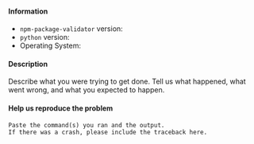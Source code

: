 #### Information

- ``npm-package-validator`` version:
- ``python`` version:
- Operating System:

#### Description

Describe what you were trying to get done.
Tell us what happened, what went wrong, and what you expected to happen.

#### Help us reproduce the problem

```
Paste the command(s) you ran and the output.
If there was a crash, please include the traceback here.
```
